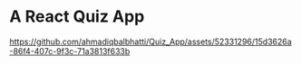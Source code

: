 # A React Quiz App



https://github.com/ahmadiqbalbhatti/Quiz_App/assets/52331296/15d3626a-86f4-407c-9f3c-71a3813f633b

